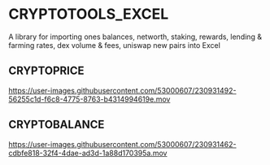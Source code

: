 # CRYPTOTOOLS_EXCEL
A library for importing ones balances, networth, staking, rewards, lending &amp; farming rates, dex volume &amp; fees, uniswap new pairs into Excel
## CRYPTOPRICE
https://user-images.githubusercontent.com/53000607/230931492-56255c1d-f6c8-4775-8763-b4314994619e.mov

## CRYPTOBALANCE
https://user-images.githubusercontent.com/53000607/230931462-cdbfe818-32f4-4dae-ad3d-1a88d170395a.mov


